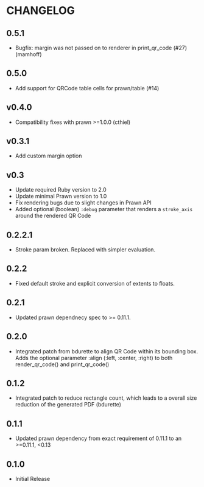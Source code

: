 # CHANGELOG

## 0.5.1

* Bugfix: margin was not passed on to renderer in print_qr_code (#27) (mamhoff)

## 0.5.0

* Add support for QRCode table cells for prawn/table (#14)

## v0.4.0

* Compatibility fixes with prawn >=1.0.0 (cthiel)

## v0.3.1

* Add custom margin option

## v0.3

* Update required Ruby version to 2.0
* Update minimal Prawn version to 1.0
* Fix rendering bugs due to slight changes in Prawn API
* Added optional (boolean) `:debug` parameter that renders a `stroke_axis` around the rendered QR Code

## 0.2.2.1

* Stroke param broken. Replaced with simpler evaluation.

## 0.2.2

* Fixed default stroke and explicit conversion of extents to floats.

## 0.2.1

* Updated prawn dependnecy spec to >= 0.11.1.

## 0.2.0

* Integrated patch from bdurette to align QR Code within its bounding box.
  Adds the optional parameter :align (:left, :center, :right) to both
  render_qr_code() and print_qr_code()

## 0.1.2

* Integrated patch to reduce rectangle count, which leads to a overall size reduction
  of the generated PDF (bdurette)

## 0.1.1

* Updated prawn dependency from exact requirement of 0.11.1 to an >=0.11.1, <0.13

## 0.1.0

* Initial Release
